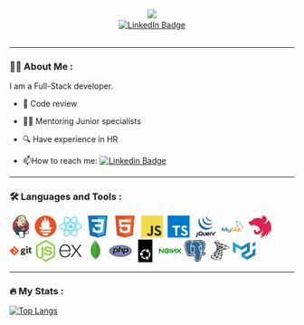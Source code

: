 <div id="header" align="center">
  <img src="https://media0.giphy.com/media/Ah3zHH7hvsSB2/giphy.gif?cid=ecf05e47suyhwan5cl7112zj9nfjbd9c81hv853yo2ry5jv5&ep=v1_gifs_search&rid=giphy.gif&ct=g" width="300"/>
  
  <div id="badges">
    <a href="https://www.linkedin.com/in/arystan-ospanov-557a35245/">
      <img src="https://img.shields.io/badge/LinkedIn-blue?style=for-the-badge&logo=linkedin&logoColor=white" alt="LinkedIn Badge"/>
    </a>
  </div>

  <img src="https://komarev.com/ghpvc/?username=Ospann&style=flat-square&color=blue" alt=""/>
 
</div>

---

### :man_technologist: About Me :
  I am a Full-Stack developer.
  - 📔 Code review

  - 👨‍🏫 Mentoring Junior specialists

  - 🔍 Have experience in HR

  - :mailbox:How to reach me: [![Linkedin Badge](https://img.shields.io/badge/-Arystan-blue?style=flat&logo=Linkedin&logoColor=white)](https://www.linkedin.com/in/arystan-ospanov-557a35245/)

---

### :hammer_and_wrench: Languages and Tools :
  <div>
         <img src="https://github.com/devicons/devicon/blob/master/icons/jenkins/jenkins-original.svg" title="Jenkins" alt="Jenkins" width="40" height="40"/>
         <img src="https://github.com/devicons/devicon/blob/master/icons/prometheus/prometheus-original.svg" title="prometheus" alt="prometheus" width="40" height="40"/>
    <img src="https://github.com/devicons/devicon/blob/master/icons/react/react-original.svg" title="React" alt="React" width="40" height="40"/>&nbsp;
    <img src="https://github.com/devicons/devicon/blob/master/icons/css3/css3-original.svg"  title="CSS3" alt="CSS" width="40" height="40"/>&nbsp;
    <img src="https://github.com/devicons/devicon/blob/master/icons/html5/html5-original.svg" title="HTML5" alt="HTML" width="40" height="40"/>&nbsp;
    <img src="https://github.com/devicons/devicon/blob/master/icons/javascript/javascript-original.svg" title="JavaScript" alt="JavaScript" width="40" height="40"/>&nbsp;
    <img src="https://github.com/devicons/devicon/blob/master/icons/typescript/typescript-original.svg" title="TypeScript" alt="TypeScript" width="40" height="40"/>&nbsp;
    <img src="https://github.com/devicons/devicon/blob/master/icons/jquery/jquery-original-wordmark.svg" title="JQuery" alt="JQuery" width="40" height="40"/>&nbsp;
    <img src="https://github.com/devicons/devicon/blob/master/icons/mysql/mysql-original-wordmark.svg" title="MySQL"  alt="MySQL" width="40" height="40"/>&nbsp;
    <img src="https://github.com/devicons/devicon/blob/master/icons/nestjs/nestjs-plain.svg" title="NestJS"  alt="NestJS" width="40" height="40"/>&nbsp;
    <img src="https://github.com/devicons/devicon/blob/master/icons/git/git-original-wordmark.svg" title="Git" alt="Git" width="40" height="40"/>
  <img src="https://github.com/devicons/devicon/blob/master/icons/nodejs/nodejs-original.svg" title="NodeJS" alt="NodeJS" width="40" height="40"/>
  <img src="https://github.com/devicons/devicon/blob/master/icons/express/express-original.svg" title="Express" alt="Express" width="40" height="40"/>
    <img src="https://github.com/devicons/devicon/blob/master/icons/mongodb/mongodb-original.svg" title="MongoDB" alt="MongoDB" width="40" height="40"/>
    <img src="https://github.com/devicons/devicon/blob/master/icons/php/php-original.svg" title="PHP" alt="PHP" width="40" height="40"/>
  <img src="https://github.com/devicons/devicon/blob/master/icons/ubuntu/ubuntu-plain.svg" title="Ubuntu" alt="Ubuntu" width="40" height="40"/>
    <img src="https://github.com/devicons/devicon/blob/master/icons/nginx/nginx-original.svg" title="Nginx" alt="Nginx" width="40" height="40"/>
    <img src="https://github.com/devicons/devicon/blob/master/icons/postgresql/postgresql-original.svg" title="Postgres" alt="Postgres" width="40" height="40"/>
  <img src="https://github.com/devicons/devicon/blob/master/icons/microsoftsqlserver/microsoftsqlserver-plain.svg" title="MSSQLServer" alt="MSSQLServer" width="40" height="40"/>
    <img src="https://github.com/devicons/devicon/blob/master/icons/materialui/materialui-original.svg" title="materialui" alt="materialui" width="40" height="40"/>
  </div>
  
 ---

### :fire: My Stats :
[![Top Langs](https://github-readme-stats.vercel.app/api/top-langs/?username=Ospann&layout=compact&theme=vision-friendly-dark)](https://github.com/anuraghazra/github-readme-stats)

